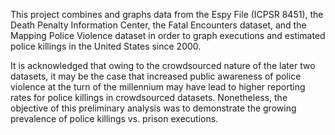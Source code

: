 This project combines and graphs data from the Espy File (ICPSR 8451), the Death Penalty Information Center, the Fatal Encounters dataset, and the Mapping Police Violence dataset in order to graph executions and estimated police killings in the United States since 2000. 

It is acknowledged that owing to the crowdsourced nature of the later two datasets, it may be the case that increased public awareness of police violence at the turn of the millennium may have lead to higher reporting rates for police killings in crowdsourced datasets. Nonetheless, the objective of this preliminary analysis was to demonstrate the growing prevalence of police killings vs. prison executions.
